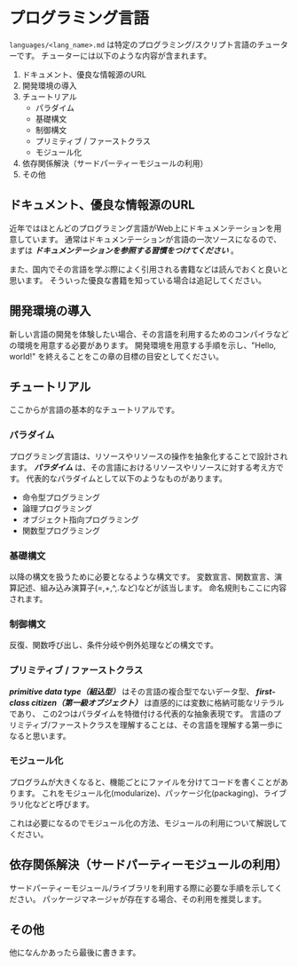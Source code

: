 プログラミング言語
==================
`languages/<lang_name>.md` は特定のプログラミング/スクリプト言語のチューターです。
チューターには以下のような内容が含まれます。

1. ドキュメント、優良な情報源のURL
2. 開発環境の導入
3. チュートリアル
    - パラダイム
    - 基礎構文
    - 制御構文
    - プリミティブ / ファーストクラス
    - モジュール化
4. 依存関係解決（サードパーティーモジュールの利用）
5. その他


ドキュメント、優良な情報源のURL
--------------
近年ではほとんどのプログラミング言語がWeb上にドキュメンテーションを用意しています。
通常はドキュメンテーションが言語の一次ソースになるので、まずは ***ドキュメンテーションを参照する習慣をつけてください*** 。

また、国内でその言語を学ぶ際によく引用される書籍などは読んでおくと良いと思います。
そういった優良な書籍を知っている場合は追記してください。


開発環境の導入
--------------
新しい言語の開発を体験したい場合、その言語を利用するためのコンパイラなどの環境を用意する必要があります。
開発環境を用意する手順を示し、"Hello, world!" を終えることをこの章の目標の目安としてください。


チュートリアル
--------------
ここからが言語の基本的なチュートリアルです。

### パラダイム
プログラミング言語は、リソースやリソースの操作を抽象化することで設計されます。
***パラダイム*** は、その言語におけるリソースやリソースに対する考え方です。
代表的なパラダイムとして以下のようなものがあります。

- 命令型プログラミング
- 論理プログラミング
- オブジェクト指向プログラミング
- 関数型プログラミング

### 基礎構文
以降の構文を扱うために必要となるような構文です。
変数宣言、関数宣言、演算記述、組み込み演算子(=,+,^,.など)などが該当します。
命名規則もここに内容されます。

### 制御構文
反復、関数呼び出し、条件分岐や例外処理などの構文です。

### プリミティブ / ファーストクラス
***primitive data type（組込型）*** はその言語の複合型でないデータ型、
***first-class citizen（第一級オブジェクト）*** は直感的には変数に格納可能なリテラルであり、
この2つはパラダイムを特徴付ける代表的な抽象表現です。
言語のプリミティブ/ファーストクラスを理解することは、その言語を理解する第一歩になると思います。

### モジュール化
プログラムが大きくなると、機能ごとにファイルを分けてコードを書くことがあります。
これをモジュール化(modularize)、パッケージ化(packaging)、ライブラリ化などと呼びます。

これは必要になるのでモジュール化の方法、モジュールの利用について解説してください。


依存関係解決（サードパーティーモジュールの利用）
--------------
サードパーティーモジュール/ライブラリを利用する際に必要な手順を示してください。
パッケージマネージャが存在する場合、その利用を推奨します。


その他
--------------
他になんかあったら最後に書きます。
